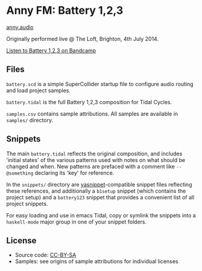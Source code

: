# Anny FM: Battery 1,2,3

[anny.audio](https://www.anny.audio)

Originally performed live @ The Loft, Brighton, 4th July 2014.

[Listen to Battery 1,2,3 on Bandcamp](https://annyfm.bandcamp.com/album/battery-123-live-at-the-loft)

## Files

`battery.scd` is a simple SuperCollider startup file to configure audio routing and load project samples.

`battery.tidal` is the full Battery 1,2,3 composition for Tidal Cycles.

`samples.csv` contains sample attributions. All samples are available in `samples/` directory.

## Snippets

The main `battery.tidal` reflects the original composition, and includes 'initial states' of the various patterns used with notes on what should be changed and when. New patterns are prefaced with a comment like `-- @something` declaring its 'key' for reference.

In the `snippets/` directory are [yasnippet](http://joaotavora.github.io/yasnippet/)-compatible snippet files reflecting these references, and additionally a `b1setup` snippet (which contains the project setup) and a `battery123` snippet that provides a convenient list of all project snippets.

For easy loading and use in emacs Tidal, copy or symlink the snippets into a `haskell-mode` major group in one of your snippet folders.

## License

- Source code: [CC-BY-SA](https://creativecommons.org/licenses/by-sa/4.0/)
- Samples: see origins of sample attributions for individual licenses
